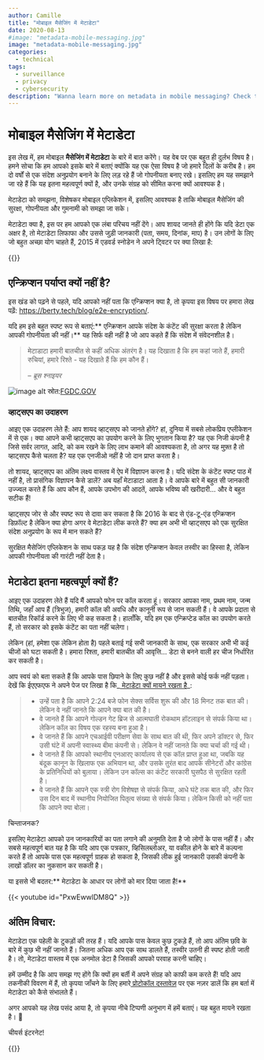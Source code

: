 ```yaml
---
author: Camille
title: "मोबाइल मैसेजिंग में मेटाडेटा"
date: 2020-08-13
#image: "metadata-mobile-messaging.jpg"
image: "metadata-mobile-messaging.jpg"
categories:
  - technical
tags:
  - surveillance
  - privacy
  - cybersecurity
description: "Wanna learn more on metadata in mobile messaging? Check this article!"
---
```


# मोबाइल मैसेजिंग में मेटाडेटा

इस लेख में, हम मोबाइल **मैसेजिंग में मेटाडेटा** के बारे में बात करेंगे। यह वेब पर एक बहुत ही दुर्लभ विषय है। हमने सोचा कि हम आपको इसके बारे में बताएं क्योंकि यह एक ऐसा विषय है जो हमारे दिलों के करीब है। हम दो वर्षों से एक संदेश अनुप्रयोग बनाने के लिए लड़ रहे हैं जो गोपनीयता बनाए रखे। इसलिए हम यह समझाने जा रहे हैं कि यह इतना महत्वपूर्ण क्यों है, और उनके संग्रह को सीमित करना क्यों आवश्यक है।

मेटाडेटा को समझना, विशेषकर मोबाइल एप्लिकेशन में, इसलिए आवश्यक है ताकि मोबाइल मैसेजिंग की सुरक्षा, गोपनीयता और गुमनामी को समझा जा सके।

मेटाडेटा क्या है, इस पर हम आपको एक लंबा परिचय नहीं देंगे। आप शायद जानते ही होंगे कि यदि डेटा एक अक्षर है, तो मेटाडेटा लिफाफा और उससे जुड़ी जानकारी (पता, समय, दिनांक, माप) है। उन लोगों के लिए जो बहुत अच्छा योग चाहते हैं, 2015 में एडवर्ड स्नोडेन ने अपने ट्विटर पर क्या लिखा है:

{{<tweet id="661302234068701188">}}

## एन्क्रिप्शन पर्याप्त क्यों नहीं है?

इस खंड को पढ़ने से पहले, यदि आपको नहीं पता कि एन्क्रिप्शन क्या है, तो कृपया इस विषय पर हमारा लेख पढ़ें: https://berty.tech/blog/e2e-encryption/.


यदि हम इसे बहुत स्पष्ट रूप से बताएं:** एन्क्रिप्शन आपके संदेश के कंटेंट की सुरक्षा करता है लेकिन आपकी गोपनीयता की नहीं।** यह सिर्फ वही नहीं है जो आप कहते हैं कि संदेश में संवेदनशील है।

> मेटाडाटा हमारी बातचीत से कहीं अधिक अंतरंग है। यह दिखाता है कि हम कहां जाते हैं, हमारी रुचियां, हमारे रिश्ते - यह दिखाते हैं कि हम कौन हैं।
> 
> – <cite>ब्रूस श्नाइयर</cite>


![image alt](https://i.imgur.com/kUbf7wo.png) स्रोत:[FGDC.GOV](https://storymaps.arcgis.com/stories/724b222bf3424fc097b1b51d83cb5a0a)

### व्हाट्सएप का उदाहरण
आइए एक उदाहरण लेते हैं: आप शायद व्हाट्सएप को जानते होंगे? हां, दुनिया में सबसे लोकप्रिय एप्लीकेशन में से एक। क्या आपने कभी व्हाट्सएप का उपयोग करने के लिए भुगतान किया है? यह एक निजी कंपनी है जिसे सर्वर लागत, आदि, को कम रखने के लिए लाभ कमाने की आवश्यकता है, तो अगर यह मुफ़्त है तो व्हाट्सएप कैसे चलता है? यह एक एनजीओ नहीं है जो दान प्राप्त करता है।

तो शायद, व्हाट्सएप का अंतिम लक्ष्य वास्तव में ऐप में विज्ञापन करना है। यदि संदेश के कंटेंट स्पष्ट पाठ में नहीं है, तो प्रासंगिक विज्ञापन कैसे डालें? अब यहाँ मेटाडाटा आता है। वे आपके बारे में बहुत सी जानकारी उज्ज्वल करते हैं कि आप कौन हैं, आपके उपभोग की आदतें, आपके भविष्य की खरीदारी... और वे बहुत सटीक हैं!

व्हाट्सएप जोर से और स्पष्ट रूप से दावा कर सकता है कि 2016 के बाद से एंड-टू-एंड एन्क्रिप्शन डिफ़ॉल्ट है लेकिन क्या होगा अगर वे मेटाडेटा लीक करते हैं? क्या हम अभी भी व्हाट्सएप को एक सुरक्षित संदेश अनुप्रयोग के रूप में मान सकते हैं?

सुरक्षित मैसेजिंग एप्लिकेशन के साथ पकड़ यह है कि संदेश एन्क्रिप्शन केवल तस्वीर का हिस्सा है, लेकिन आपकी गोपनीयता की गारंटी नहीं देता है।


## मेटाडेटा इतना महत्वपूर्ण क्यों हैं?

आइए एक उदाहरण लेते हैं यदि मैं आपको फोन पर कॉल करता हूं। सरकार आपका नाम, प्रथम नाम, जन्म तिथि, जहाँ आप हैं (त्रिभुज), हमारी कॉल की अवधि और कानूनी रूप से जान सकती हैं। वे आपके प्रदाता से बातचीत रिकॉर्ड करने के लिए भी कह सकता है। हालाँकि, यदि हम एक एन्क्रिप्टेड कॉल का उपयोग करते हैं, तो सरकार को इसके कंटेंट का पता नहीं चलेगा।

लेकिन (हां, हमेशा एक लेकिन होता है) पहले बताई गई सभी जानकारी के साथ, एक सरकार अभी भी कई चीजों को घटा सकती है। हमारा रिश्ता, हमारी बातचीत की आवृत्ति… डेटा से बनने वाली हर चीज निर्धारित कर सकती है।

आप स्वयं को बता सकते हैं कि आपके पास छिपाने के लिए कुछ नहीं है और इससे कोई फर्क नहीं पड़ता। देखें कि ईएएफएफ ने अपने पेज पर लिखा है कि_[ मेटाडेटा क्यों मायने रखता है](https://www.eff.org/fr/deeplinks/2013/06/why-metadata-matters)_:
> * उन्हें पता है कि आपने 2:24 बजे फोन सेक्स सर्विस शुरू की और 18 मिनट तक बात की। लेकिन वे नहीं जानते कि आपने क्या बात की है।
> * वे जानते हैं कि आपने गोल्डन गेट ब्रिज से आत्मघाती रोकथाम हॉटलाइन से संपर्क किया था। लेकिन कॉल का विषय एक रहस्य बना हुआ है।
> * वे जानते हैं कि आपने एचआईवी परीक्षण सेवा के साथ बात की थी, फिर अपने डॉक्टर से, फिर उसी घंटे में अपनी स्वास्थ्य बीमा कंपनी से। लेकिन वे नहीं जानते कि क्या चर्चा की गई थी।
> * वे जानते हैं कि आपको स्थानीय एनआरए कार्यालय से एक कॉल प्राप्त हुआ था, जबकि यह बंदूक कानून के खिलाफ एक अभियान था, और उसके तुरंत बाद आपके सीनेटरों और कांग्रेस के प्रतिनिधियों को बुलाया। लेकिन उन कॉल्स का कंटेंट सरकारी घुसपैठ से सुरक्षित रहती है।
> * वे जानते हैं कि आपने एक स्त्री रोग विशेषज्ञ से संपर्क किया, आधे घंटे तक बात की, और फिर उस दिन बाद में स्थानीय नियोजित पितृत्व संख्या से संपर्क किया। लेकिन किसी को नहीं पता कि आपने क्या बोला।

चिन्ताजनक?

इसलिए मेटाडेटा आपको उन जानकारियों का पता लगाने की अनुमति देता है जो लोगों के पास नहीं हैं। और सबसे महत्वपूर्ण बात यह है कि यदि आप एक पत्रकार, व्हिसिलब्लोअर, या वकील होने के बारे में कल्पना करते हैं तो आपके पास एक महत्वपूर्ण ग्राहक हो सकता है, जिसकी लीक हुई जानकारी उसकी कंपनी के लाखों डॉलर का नुकसान कर सकती है।

या इससे भी बदतर:** मेटाडेटा के आधार पर लोगों को मार दिया जाता है!**


{{< youtube id="PxwEwwlDM8Q" >}}

## अंतिम विचार:

मेटाडेटा एक पहेली के टुकड़ों की तरह हैं। यदि आपके पास केवल कुछ टुकड़े हैं, तो आप अंतिम छवि के बारे में कुछ भी नहीं जानते हैं। जितना अधिक आप एक साथ डालते हैं, तस्वीर उतनी ही स्पष्ट होती जाती है। तो, मेटाडेटा वास्तव में एक अनमोल डेटा है जिसकी आपको परवाह करनी चाहिए।

हमें उम्मीद है कि आप समझ गए होंगे कि क्यों हम बर्ती में अपने संग्रह को काफी कम करते हैं! यदि आप तकनीकी विवरण में हैं, तो कृपया जाँचने के लिए हमारे[ प्रोटोकॉल दस्तावेज़](https://berty.tech/docs/protocol/) पर एक नज़र डालें कि हम बर्ता में मेटाडेटा को कैसे संभालते हैं।

अगर आपको यह लेख पसंद आया है, तो कृपया नीचे टिप्पणी अनुभाग में हमें बताएं। यह बहुत मायने रखता है। 🧡

चीयर्स इंटरनेट!




{{<tweet id="1247901614666465281">}}
